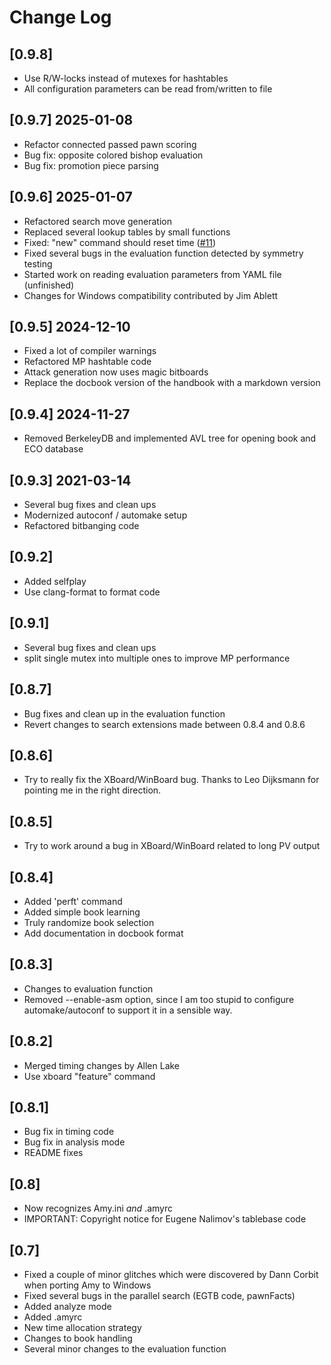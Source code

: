 # Change Log

## [0.9.8]

* Use R/W-locks instead of mutexes for hashtables
* All configuration parameters can be read from/written to file


## [0.9.7] 2025-01-08

* Refactor connected passed pawn scoring
* Bug fix: opposite colored bishop evaluation
* Bug fix: promotion piece parsing


## [0.9.6] 2025-01-07

* Refactored search move generation
* Replaced several lookup tables by small functions
* Fixed: "new" command should reset time ([#11](https://github.com/thgreiner/amy/issues/11))
* Fixed several bugs in the evaluation function detected by symmetry testing
* Started work on reading evaluation parameters from YAML file (unfinished)
* Changes for Windows compatibility contributed by Jim Ablett


## [0.9.5] 2024-12-10

* Fixed a lot of compiler warnings
* Refactored MP hashtable code
* Attack generation now uses magic bitboards
* Replace the docbook version of the handbook with a markdown version


## [0.9.4] 2024-11-27

* Removed BerkeleyDB and implemented AVL tree for opening book
  and ECO database


## [0.9.3] 2021-03-14

* Several bug fixes and clean ups
* Modernized autoconf / automake setup
* Refactored bitbanging code


## [0.9.2]

* Added selfplay
* Use clang-format to format code


## [0.9.1]

* Several bug fixes and clean ups
* split single mutex into multiple ones to improve MP performance


## [0.8.7]

* Bug fixes and clean up in the evaluation function
* Revert changes to search extensions made between 0.8.4 and 0.8.6


## [0.8.6]

* Try to really fix the XBoard/WinBoard bug. Thanks to Leo Dijksmann for
  pointing me in the right direction.


## [0.8.5]

* Try to work around a bug in XBoard/WinBoard related to long PV output


## [0.8.4]

* Added 'perft' command
* Added simple book learning
* Truly randomize book selection
* Add documentation in docbook format


## [0.8.3]

* Changes to evaluation function
* Removed --enable-asm option, since I am too stupid to configure 
  automake/autoconf to support it in a sensible way.


## [0.8.2]

* Merged timing changes by Allen Lake
* Use xboard "feature" command


## [0.8.1]

* Bug fix in timing code
* Bug fix in analysis mode
* README fixes


## [0.8]

* Now recognizes Amy.ini *and* .amyrc
* IMPORTANT: Copyright notice for Eugene Nalimov's tablebase code


## [0.7]

* Fixed a couple of minor glitches which were discovered by Dann Corbit when
  porting Amy to Windows
* Fixed several bugs in the parallel search (EGTB code, pawnFacts)
* Added analyze mode
* Added .amyrc
* New time allocation strategy
* Changes to book handling
* Several minor changes to the evaluation function

